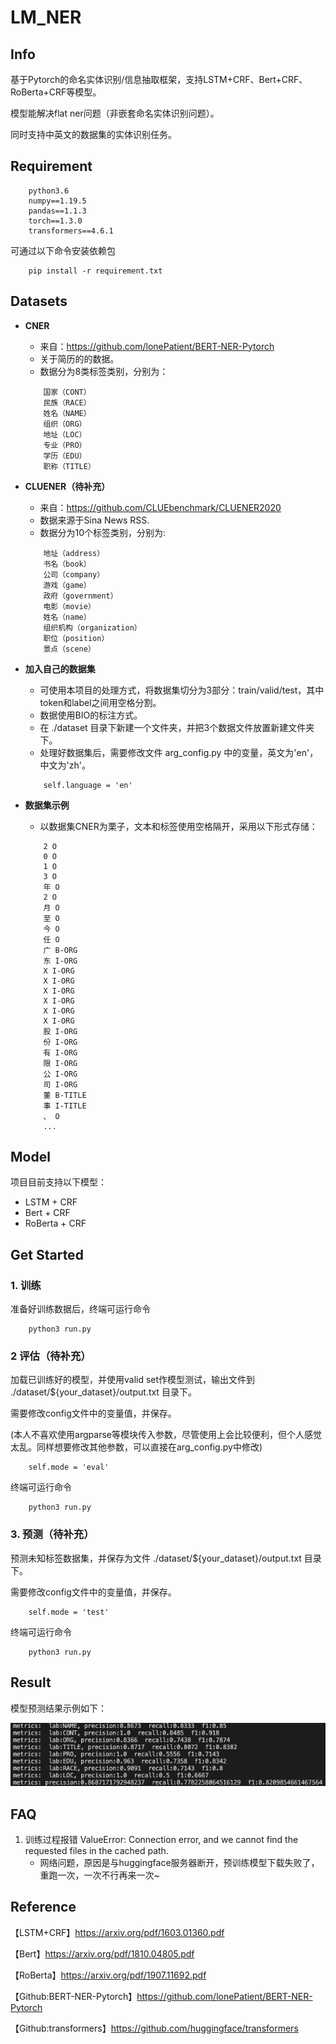 # LM_NER

## Info
基于Pytorch的命名实体识别/信息抽取框架，支持LSTM+CRF、Bert+CRF、RoBerta+CRF等模型。

模型能解决flat ner问题（非嵌套命名实体识别问题）。

同时支持中英文的数据集的实体识别任务。


## Requirement
```
    python3.6
    numpy==1.19.5
    pandas==1.1.3
    torch==1.3.0
    transformers==4.6.1
```
可通过以下命令安装依赖包
```
    pip install -r requirement.txt
```

## Datasets
* **CNER**
    * 来自：https://github.com/lonePatient/BERT-NER-Pytorch
    * 关于简历的的数据。
    * 数据分为8类标签类别，分别为：
    ```
        国家（CONT）
        民族（RACE）
        姓名（NAME）
        组织（ORG）
        地址（LOC）
        专业（PRO）
        学历（EDU）
        职称（TITLE）
    ```
* **CLUENER（待补充）**
    * 来自：https://github.com/CLUEbenchmark/CLUENER2020
    * 数据来源于Sina News RSS.
    * 数据分为10个标签类别，分别为: 
    ```
        地址（address）
        书名（book）
        公司（company）
        游戏（game）
        政府（government）
        电影（movie）
        姓名（name）
        组织机构（organization）
        职位（position）
        景点（scene） 
    ```

* **加入自己的数据集**
    * 可使用本项目的处理方式，将数据集切分为3部分：train/valid/test，其中token和label之间用空格分割。
    * 数据使用BIO的标注方式。
    * 在 ./dataset 目录下新建一个文件夹，并把3个数据文件放置新建文件夹下。
    * 处理好数据集后，需要修改文件 arg_config.py 中的变量，英文为'en'，中文为'zh'。
    ```
        self.language = 'en'
    ```

* **数据集示例**
    * 以数据集CNER为栗子，文本和标签使用空格隔开，采用以下形式存储：
    ```
        2 O
        0 O
        1 O
        3 O
        年 O
        2 O
        月 O
        至 O
        今 O
        任 O
        广 B-ORG
        东 I-ORG
        X I-ORG
        X I-ORG
        X I-ORG
        X I-ORG
        X I-ORG
        X I-ORG
        股 I-ORG
        份 I-ORG
        有 I-ORG
        限 I-ORG
        公 I-ORG
        司 I-ORG
        董 B-TITLE
        事 I-TITLE
        、 O
        ...
    ```


## Model
项目目前支持以下模型：
* LSTM + CRF
* Bert + CRF
* RoBerta + CRF



## Get Started
### 1. 训练
准备好训练数据后，终端可运行命令
```
    python3 run.py
```
### 2 评估（待补充）
加载已训练好的模型，并使用valid set作模型测试，输出文件到 ./dataset/${your_dataset}/output.txt 目录下。

需要修改config文件中的变量值，并保存。

(本人不喜欢使用argparse等模块传入参数，尽管使用上会比较便利，但个人感觉太乱。同样想要修改其他参数，可以直接在arg_config.py中修改)

```
    self.mode = 'eval'
```
终端可运行命令
```
    python3 run.py
```

### 3. 预测（待补充）
预测未知标签数据集，并保存为文件 ./dataset/${your_dataset}/output.txt 目录下。

需要修改config文件中的变量值，并保存。

```
    self.mode = 'test'
```
终端可运行命令
```
    python3 run.py
```

## Result
模型预测结果示例如下：

![指标](./file/metrics.png)


## FAQ
1. 训练过程报错 ValueError: Connection error, and we cannot find the requested files in the cached path. 
    * 网络问题，原因是与huggingface服务器断开，预训练模型下载失败了，重跑一次，一次不行再来一次~



## Reference
【LSTM+CRF】https://arxiv.org/pdf/1603.01360.pdf

【Bert】https://arxiv.org/pdf/1810.04805.pdf

【RoBerta】https://arxiv.org/pdf/1907.11692.pdf

【Github:BERT-NER-Pytorch】https://github.com/lonePatient/BERT-NER-Pytorch

【Github:transformers】https://github.com/huggingface/transformers



